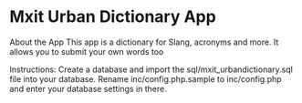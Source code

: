 Mxit Urban Dictionary App
==========================
About the App
This app is a dictionary for Slang, acronyms and more. It allows you to submit your own words too

Instructions:
Create a database and import the sql/mxit_urbandictionary.sql file into your database.
Rename inc/config.php.sample to inc/config.php and enter your database settings in there.
